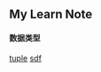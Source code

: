 ## My Learn Note

#### 数据类型
[tuple](https://github.com/winux404/note/tree/master/Python/01.tuple.md) 
[sdf](https://sdafa)
